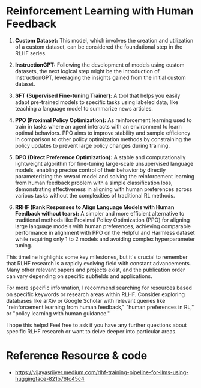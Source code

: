 # Reinforcement Learning with Human Feedback

1. **Custom Dataset:** This model, which involves the creation and utilization of a custom dataset, can be considered the foundational step in the RLHF series.

2. **InstructionGPT:** Following the development of models using custom datasets, the next logical step might be the introduction of InstructionGPT, leveraging the insights gained from the initial custom dataset.

3. **SFT (Supervised Fine-tuning Trainer):** A tool that helps you easily adapt pre-trained models to specific tasks using labeled data, like teaching a language model to summarize news articles.

4. **PPO (Proximal Policy Optimization):** As reinforcement learning used to train in tasks where an agent interacts with an environment to learn optimal behaviors. PPO aims to improve stability and sample efficiency in comparison to other policy optimization methods by constraining the policy updates to prevent large policy changes during training.

4. **DPO (Direct Preference Optimization):** A stable and computationally lightweight algorithm for fine-tuning large-scale unsupervised language models, enabling precise control of their behavior by directly parameterizing the reward model and solving the reinforcement learning from human feedback problem with a simple classification loss, demonstrating effectiveness in aligning with human preferences across various tasks without the complexities of traditional RL methods.

5. **RRHF (Rank Responses to Align Language Models with Human Feedback without tears):** A simpler and more efficient alternative to traditional methods like Proximal Policy Optimization (PPO) for aligning large language models with human preferences, achieving comparable performance in alignment with PPO on the Helpful and Harmless dataset while requiring only 1 to 2 models and avoiding complex hyperparameter tuning.


This timeline highlights some key milestones, but it's crucial to remember that RLHF research is a rapidly evolving field with constant advancements. Many other relevant papers and projects exist, and the publication order can vary depending on specific subfields and applications.

For more specific information, I recommend searching for resources based on specific keywords or research areas within RLHF. Consider exploring databases like arXiv or Google Scholar with relevant queries like "reinforcement learning from human feedback," "human preferences in RL," or "policy learning with human guidance."

I hope this helps! Feel free to ask if you have any further questions about specific RLHF research or want to delve deeper into particular areas.


# Reference Resource & code
- https://vijayasriiyer.medium.com/rlhf-training-pipeline-for-llms-using-huggingface-821b76fc45c4